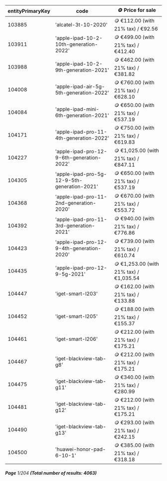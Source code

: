 | entityPrimaryKey | code                                         | 🪙 Price for sale                       |
| ---------------- | -------------------------------------------- | --------------------------------------- |
| 103885           | 'alcatel-3t-10-2020'                         | 🪙 €112.00 (with 21% tax) / €92.56      |
| 103911           | 'apple-ipad-10-2-10th-generation-2022'       | 🪙 €499.00 (with 21% tax) / €412.40     |
| 103988           | 'apple-ipad-10-2-9th-generation-2021'        | 🪙 €462.00 (with 21% tax) / €381.82     |
| 104008           | 'apple-ipad-air-5g-5th-generation-2022'      | 🪙 €760.00 (with 21% tax) / €628.10     |
| 104084           | 'apple-ipad-mini-6th-generation-2021'        | 🪙 €650.00 (with 21% tax) / €537.19     |
| 104171           | 'apple-ipad-pro-11-4th-generation-2022'      | 🪙 €750.00 (with 21% tax) / €619.83     |
| 104227           | 'apple-ipad-pro-12-9-6th-generation-2022'    | 🪙 €1,025.00 (with 21% tax) / €847.11   |
| 104305           | 'apple-ipad-pro-5g-12-9-5th-generation-2021' | 🪙 €650.00 (with 21% tax) / €537.19     |
| 104368           | 'apple-ipad-pro-11-2nd-generation-2020'      | 🪙 €670.00 (with 21% tax) / €553.72     |
| 104392           | 'apple-ipad-pro-11-3rd-generation-2021'      | 🪙 €940.00 (with 21% tax) / €776.86     |
| 104423           | 'apple-ipad-pro-12-9-4th-generation-2020'    | 🪙 €739.00 (with 21% tax) / €610.74     |
| 104435           | 'apple-ipad-pro-12-9-5g-2021'                | 🪙 €1,253.00 (with 21% tax) / €1,035.54 |
| 104447           | 'iget-smart-l203'                            | 🪙 €162.00 (with 21% tax) / €133.88     |
| 104452           | 'iget-smart-l205'                            | 🪙 €188.00 (with 21% tax) / €155.37     |
| 104461           | 'iget-smart-l206'                            | 🪙 €212.00 (with 21% tax) / €175.21     |
| 104467           | 'iget-blackview-tab-g8'                      | 🪙 €212.00 (with 21% tax) / €175.21     |
| 104475           | 'iget-blackview-tab-g11'                     | 🪙 €340.00 (with 21% tax) / €280.99     |
| 104481           | 'iget-blackview-tab-g12'                     | 🪙 €212.00 (with 21% tax) / €175.21     |
| 104490           | 'iget-blackview-tab-g13'                     | 🪙 €293.00 (with 21% tax) / €242.15     |
| 104500           | 'huawei-honor-pad-6-10-1'                    | 🪙 €385.00 (with 21% tax) / €318.18     |

###### **Page** 1/204 **(Total number of results: 4063)**